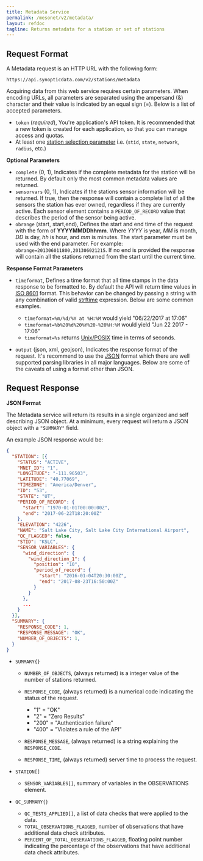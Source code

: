 ```yaml
---
title: Metadata Service
permalink: /mesonet/v2/metadata/
layout: refdoc
tagline: Returns metadata for a station or set of stations
---
```


## Request Format

A Metadata request is an HTTP URL with the following form:

```
https://api.synopticdata.com/v2/stations/metadata
```

Acquiring data from this web service requires certain parameters. When encoding URLs, all parameters are separated using the ampersand (&) character and their value is indicated by an equal sign (=). Below is a list of accepted parameters.

* `token` (_required_), You're application's API token. It is recommended that a new token is created for each application, so that you can manage access and quotas.
* At least one [station selection parameter][station-selectors] i.e. (`stid`, `state`, `network`, `radius`, etc.)

**Optional Parameters**

* `complete` (0, 1), Indicates if the complete metadata for the station will be returned. By default only the most common metadata values are returned.
* `sensorvars` (0, 1), Indicates if the stations sensor information will be returned. If true, then the response will contain a complete list of all the sensors the station has ever owned, regardless if they are currently active. Each sensor element contains a `PERIOD_OF_RECORD` value that describes the period of the sensor being active.
* `obrange` (start, start,end), Defines the start and end time of the request with the form of **YYYYMMDDhhmm**. Where _YYYY_ is year, _MM_ is month, _DD_ is day, _hh_ is hour, and _mm_ is minutes. The start parameter must be used with the end parameter. For example: `obrange=201306011800,201306021215`. If no end is provided the response will contain all the stations returned from the start until the current time.

**Response Format Parameters**

* `timeformat`, Defines a time format that all time stamps in the data response to be formatted to. By default the API will return time values in [ISO 8601][iso-8601] format. This behavior can be changed by passing a string with any combination of valid [strftime][strftime] expression. Below are some common examples.

  * `timeformat=%m/%d/%Y at %H:%M` would yield "06/22/2017 at 17:06"
  * `timeformat=%b%20%d%20%Y%20-%20%H:%M` would yield "Jun 22 2017 - 17:06"
  * `timeformat=%s` returns [Unix/POSIX][epoch-seconds] time in terms of seconds.

* `output` (json, xml, geojson), Indicates the response format of the request. It's recommend to use the [JSON] format which there are well supported parsing libraries in all major languages. Below are some of the caveats of using a format other than JSON.

## Request Response

**JSON Format**

The Metadata service will return its results in a single organized and self describing JSON object. At a minimum, every request will return a JSON object with a `"SUMMARY"` field.

An example JSON response would be:

```json
{
  "STATION": [{
    "STATUS": "ACTIVE",
    "MNET_ID": "1",
    "LONGITUDE": "-111.96503",
    "LATITUDE": "40.77069",
    "TIMEZONE": "America/Denver",
    "ID": "53",
    "STATE": "UT",
    "PERIOD_OF_RECORD": {
      "start": "1970-01-01T00:00:00Z",
      "end": "2017-06-22T18:20:00Z"
    },
    "ELEVATION": "4226",
    "NAME": "Salt Lake City, Salt Lake City International Airport",
    "QC_FLAGGED": false,
    "STID": "KSLC",
    "SENSOR_VARIABLES": {
      "wind_direction": {
        "wind_direction_1": {
          "position": "10",
          "period_of_record": {
            "start": "2016-01-04T20:30:00Z",
            "end": "2017-08-23T16:50:00Z"
          }
        }
      },
      ...
    }
  }],
  "SUMMARY": {
    "RESPONSE_CODE": 1,
    "RESPONSE_MESSAGE": "OK",
    "NUMBER_OF_OBJECTS": 1,
  }
}
```

* `SUMMARY{}`

  * `NUMBER_OF_OBJECTS`, (always returned) is a integer value of the number of stations returned.
  * `RESPONSE_CODE`, (always returned) is a numerical code indicating the status of the request.

    * "1" = "OK"
    * "2" = "Zero Results"
    * "200" = "Authentication failure"
    * "400" = "Violates a rule of the API"

  * `RESPONSE_MESSAGE`, (always returned) is a string explaining the `RESPONSE_CODE`.
  * `RESPONSE_TIME`, (always returned) server time to process the request.

* `STATION[]`

  * `SENSOR_VARIABLES[]`, summary of variables in the OBSERVATIONS element.

* `QC_SUMMARY{}`

  * `QC_TESTS_APPLIED[]`, a list of data checks that were applied to the data.
  * `TOTAL_OBSERVATIONS_FLAGGED`, number of observations that have additional data check attributes.
  * `PERCENT_OF_TOTAL_OBSERVATIONS_FLAGGED`, floating point number indicating the percentage of the observations that have additional data check attributes.

<!-- References & URLs -->

[station-selectors]: ../station-selectors/
[epoch-seconds]: https://en.wikipedia.org/wiki/Unix_time
[iso-8601]: https://en.wikipedia.org/wiki/ISO_8601
[json]: https://json.org/
[sl-range-check]: https://synopticlabs.org/api/mesonet/reference/qc/#Range_check
[strftime]: https://man7.org/linux/man-pages/man3/strftime.3.html
